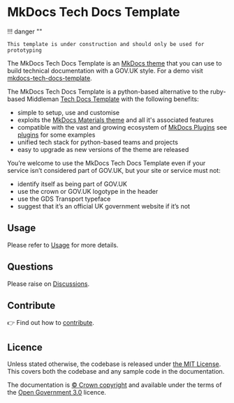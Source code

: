 # MkDocs Tech Docs Template

!!! danger ""

    This template is under construction and should only be used for prototyping

The MkDocs Tech Docs Template is an [MkDocs theme](https://www.mkdocs.org/) that you can use to build technical documentation with a GOV.UK style. For a demo visit [mkdocs-tech-docs-template](https://ministryofjustice.github.io/mkdocs-tech-docs-template/).

The MkDocs Tech Docs Template is a python-based alternative to the ruby-based Middleman [Tech Docs Template](https://github.com/alphagov/tech-docs-template) with the following benefits:

- simple to setup, use and customise
- exploits the [MkDocs Materials theme](https://squidfunk.github.io/mkdocs-material/) and all it's associated features
- compatible with the vast and growing ecosystem of [MkDocs Plugins](https://github.com/mkdocs/mkdocs/wiki/MkDocs-Plugins) see [plugins](plugins/) for some examples
- unified tech stack for python-based teams and projects
- easy to upgrade as new versions of the theme are released

You’re welcome to use the MkDocs Tech Docs Template even if your service isn’t considered part of GOV.UK, but your site or service must not:

- identify itself as being part of GOV.UK
- use the crown or GOV.UK logotype in the header
- use the GDS Transport typeface
- suggest that it’s an official UK government website if it’s not

## Usage

Please refer to [Usage](./Usage.md) for more details.

## Questions

Please raise on [Discussions](https://github.com/ministryofjustice/mkdocs-tech-docs-template/discussions).

## Contribute

👉 Find out how to [contribute](CONTRIBUTE.md).

## Licence

Unless stated otherwise, the codebase is released under [the MIT License](LICENSE).
This covers both the codebase and any sample code in the documentation.

The documentation is [© Crown copyright](http://www.nationalarchives.gov.uk/information-management/re-using-public-sector-information/uk-government-licensing-framework/crown-copyright/) and available under the terms of the [Open Government 3.0](http://www.nationalarchives.gov.uk/doc/open-government-licence/version/3/) licence.
